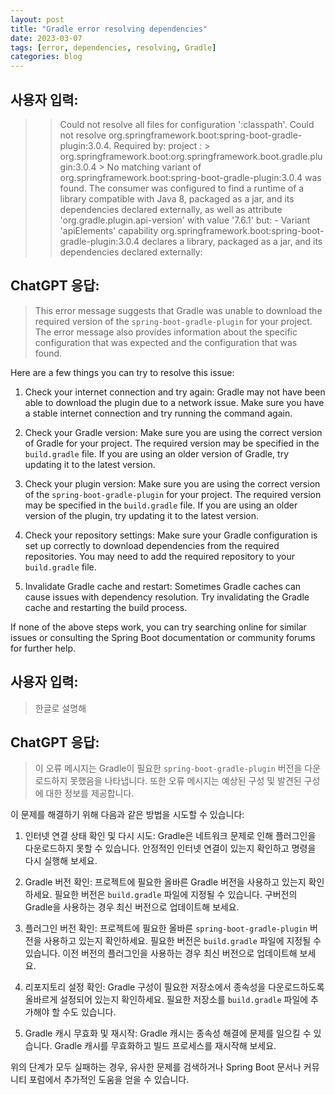 ```yaml
---
layout: post
title: "Gradle error resolving dependencies"
date: 2023-03-07
tags: [error, dependencies, resolving, Gradle]
categories: blog
---
```


## 사용자 입력:
> > Could not resolve all files for configuration ':classpath'.
   > Could not resolve org.springframework.boot:spring-boot-gradle-plugin:3.0.4.
     Required by:
         project : > org.springframework.boot:org.springframework.boot.gradle.plugin:3.0.4
      > No matching variant of org.springframework.boot:spring-boot-gradle-plugin:3.0.4 was found. The consumer was configured to find a runtime of a library compatible with Java 8, packaged as a jar, and its dependencies declared externally, as well as attribute 'org.gradle.plugin.api-version' with value '7.6.1' but:
          - Variant 'apiElements' capability org.springframework.boot:spring-boot-gradle-plugin:3.0.4 declares a library, packaged as a jar, and its dependencies declared externally:

## ChatGPT 응답:
> This error message suggests that Gradle was unable to download the required version of the `spring-boot-gradle-plugin` for your project. The error message also provides information about the specific configuration that was expected and the configuration that was found.

Here are a few things you can try to resolve this issue:

1. Check your internet connection and try again: Gradle may not have been able to download the plugin due to a network issue. Make sure you have a stable internet connection and try running the command again.

2. Check your Gradle version: Make sure you are using the correct version of Gradle for your project. The required version may be specified in the `build.gradle` file. If you are using an older version of Gradle, try updating it to the latest version.

3. Check your plugin version: Make sure you are using the correct version of the `spring-boot-gradle-plugin` for your project. The required version may be specified in the `build.gradle` file. If you are using an older version of the plugin, try updating it to the latest version.

4. Check your repository settings: Make sure your Gradle configuration is set up correctly to download dependencies from the required repositories. You may need to add the required repository to your `build.gradle` file.

5. Invalidate Gradle cache and restart: Sometimes Gradle caches can cause issues with dependency resolution. Try invalidating the Gradle cache and restarting the build process.

If none of the above steps work, you can try searching online for similar issues or consulting the Spring Boot documentation or community forums for further help.

## 사용자 입력:
> 한글로 설명해

## ChatGPT 응답:
> 이 오류 메시지는 Gradle이 필요한 `spring-boot-gradle-plugin` 버전을 다운로드하지 못했음을 나타냅니다. 또한 오류 메시지는 예상된 구성 및 발견된 구성에 대한 정보를 제공합니다.

이 문제를 해결하기 위해 다음과 같은 방법을 시도할 수 있습니다:

1. 인터넷 연결 상태 확인 및 다시 시도: Gradle은 네트워크 문제로 인해 플러그인을 다운로드하지 못할 수 있습니다. 안정적인 인터넷 연결이 있는지 확인하고 명령을 다시 실행해 보세요.

2. Gradle 버전 확인: 프로젝트에 필요한 올바른 Gradle 버전을 사용하고 있는지 확인하세요. 필요한 버전은 `build.gradle` 파일에 지정될 수 있습니다. 구버전의 Gradle을 사용하는 경우 최신 버전으로 업데이트해 보세요.

3. 플러그인 버전 확인: 프로젝트에 필요한 올바른 `spring-boot-gradle-plugin` 버전을 사용하고 있는지 확인하세요. 필요한 버전은 `build.gradle` 파일에 지정될 수 있습니다. 이전 버전의 플러그인을 사용하는 경우 최신 버전으로 업데이트해 보세요.

4. 리포지토리 설정 확인: Gradle 구성이 필요한 저장소에서 종속성을 다운로드하도록 올바르게 설정되어 있는지 확인하세요. 필요한 저장소를 `build.gradle` 파일에 추가해야 할 수도 있습니다.

5. Gradle 캐시 무효화 및 재시작: Gradle 캐시는 종속성 해결에 문제를 일으킬 수 있습니다. Gradle 캐시를 무효화하고 빌드 프로세스를 재시작해 보세요.

위의 단계가 모두 실패하는 경우, 유사한 문제를 검색하거나 Spring Boot 문서나 커뮤니티 포럼에서 추가적인 도움을 얻을 수 있습니다.

